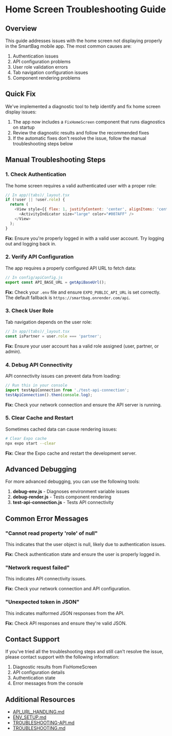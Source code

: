 # Home Screen Troubleshooting Guide

## Overview

This guide addresses issues with the home screen not displaying properly in the SmartBag mobile app. The most common causes are:

1. Authentication issues
2. API configuration problems
3. User role validation errors
4. Tab navigation configuration issues
5. Component rendering problems

## Quick Fix

We've implemented a diagnostic tool to help identify and fix home screen display issues:

1. The app now includes a `FixHomeScreen` component that runs diagnostics on startup
2. Review the diagnostic results and follow the recommended fixes
3. If the automatic fixes don't resolve the issue, follow the manual troubleshooting steps below

## Manual Troubleshooting Steps

### 1. Check Authentication

The home screen requires a valid authenticated user with a proper role:

```javascript
// In app/(tabs)/_layout.tsx
if (!user || !user.role) {
  return (
    <View style={{ flex: 1, justifyContent: 'center', alignItems: 'center', backgroundColor: '#fff' }}>
      <ActivityIndicator size="large" color="#007AFF" />
    </View>
  );
}
```

**Fix:** Ensure you're properly logged in with a valid user account. Try logging out and logging back in.

### 2. Verify API Configuration

The app requires a properly configured API URL to fetch data:

```javascript
// In config/apiConfig.js
export const API_BASE_URL = getApiBaseUrl();
```

**Fix:** Check your `.env` file and ensure `EXPO_PUBLIC_API_URL` is set correctly. The default fallback is `https://smartbag.onrender.com/api`.

### 3. Check User Role

Tab navigation depends on the user role:

```javascript
// In app/(tabs)/_layout.tsx
const isPartner = user.role === 'partner';
```

**Fix:** Ensure your user account has a valid role assigned (user, partner, or admin).

### 4. Debug API Connectivity

API connectivity issues can prevent data from loading:

```javascript
// Run this in your console
import testApiConnection from './test-api-connection';
testApiConnection().then(console.log);
```

**Fix:** Check your network connection and ensure the API server is running.

### 5. Clear Cache and Restart

Sometimes cached data can cause rendering issues:

```bash
# Clear Expo cache
npx expo start --clear
```

**Fix:** Clear the Expo cache and restart the development server.

## Advanced Debugging

For more advanced debugging, you can use the following tools:

1. **debug-env.js** - Diagnoses environment variable issues
2. **debug-render.js** - Tests component rendering
3. **test-api-connection.js** - Tests API connectivity

## Common Error Messages

### "Cannot read property 'role' of null"

This indicates that the user object is null, likely due to authentication issues.

**Fix:** Check authentication state and ensure the user is properly logged in.

### "Network request failed"

This indicates API connectivity issues.

**Fix:** Check your network connection and API configuration.

### "Unexpected token in JSON"

This indicates malformed JSON responses from the API.

**Fix:** Check API responses and ensure they're valid JSON.

## Contact Support

If you've tried all the troubleshooting steps and still can't resolve the issue, please contact support with the following information:

1. Diagnostic results from FixHomeScreen
2. API configuration details
3. Authentication state
4. Error messages from the console

## Additional Resources

- [API_URL_HANDLING.md](./API_URL_HANDLING.md)
- [ENV_SETUP.md](./ENV_SETUP.md)
- [TROUBLESHOOTING-API.md](./TROUBLESHOOTING-API.md)
- [TROUBLESHOOTING.md](./TROUBLESHOOTING.md)
